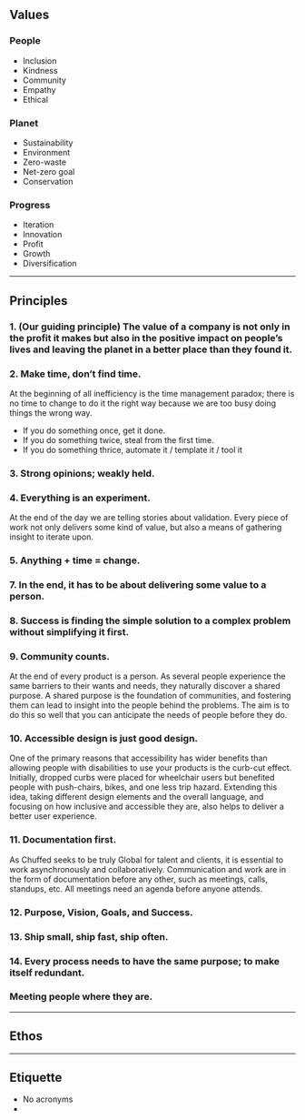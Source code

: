 ## Values

### People

- Inclusion
- Kindness
- Community
- Empathy
- Ethical

### Planet

- Sustainability
- Environment
- Zero-waste
- Net-zero goal
- Conservation

### Progress

- Iteration
- Innovation
- Profit
- Growth
- Diversification

---

## Principles

### 1. (Our guiding principle) The value of a company is not only in the profit it makes but also in the positive impact on people’s lives and leaving the planet in a better place than they found it.

### 2. Make time, don’t find time.

At the beginning of all inefficiency is the time management paradox; there is no time to change to do it the right way because we are too busy doing things the wrong way. 
- If you do something once, get it done.
- If you do something twice, steal from the first time.
- If you do something thrice, automate it / template it / tool it

### 3. Strong opinions; weakly held.

### 4. Everything is an experiment.

At the end of the day we are telling stories about validation. Every piece of work not only delivers some kind of value, but also a means of gathering insight to iterate upon.

### 5. Anything + time = change.

### 7. In the end, it has to be about delivering some value to a person.

### 8. Success is finding the simple solution to a complex problem without simplifying it first.

### 9. Community counts.

At the end of every product is a person. As several people experience the same barriers to their wants and needs, they naturally discover a shared purpose. A shared purpose is the foundation of communities, and fostering them can lead to insight into the people behind the problems. The aim is to do this so well that you can anticipate the needs of people before they do.

### 10. Accessible design is just good design.

One of the primary reasons that accessibility has wider benefits than allowing people with disabilities to use your products is the curb-cut effect. Initially, dropped curbs were placed for wheelchair users but benefited people with push-chairs, bikes, and one less trip hazard. Extending this idea, taking different design elements and the overall language, and focusing on how inclusive and accessible they are, also helps to deliver a better user experience.

### 11. Documentation first.

As Chuffed seeks to be truly Global for talent and clients, it is essential to work asynchronously and collaboratively. Communication and work are in the form of documentation before any other, such as meetings, calls, standups, etc. All meetings need an agenda before anyone attends.

### 12. Purpose, Vision, Goals, and Success.

### 13. Ship small, ship fast, ship often.

### 14. Every process needs to have the same purpose; to make itself redundant.

### Meeting people where they are.

---

## Ethos

---

## Etiquette

- No acronyms
- 